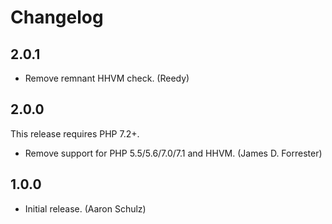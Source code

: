 # Changelog

## 2.0.1

* Remove remnant HHVM check. (Reedy)

## 2.0.0

This release requires PHP 7.2+.

* Remove support for PHP 5.5/5.6/7.0/7.1 and HHVM. (James D. Forrester)

## 1.0.0

* Initial release. (Aaron Schulz)

